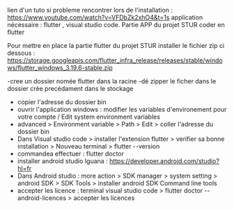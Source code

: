 lien d'un tuto si probleme rencontrer lors de l'installation : https://www.youtube.com/watch?v=VFDbZk2xhO4&t=1s
application nécessaire : flutter , visual studio code.
Partie APP du projet STUR coder en flutter

Pour mettre en place la partie flutter du projet STUR 
installer le fichier zip ci dessous : https://storage.googleapis.com/flutter_infra_release/releases/stable/windows/flutter_windows_3.19.6-stable.zip

-cree un dossier nomée flutter dans la racine
-dé zipper le ficher dans le dossier crée precédament dans le stockage
- copier l'adresse du dossier bin
- ouvrir l'application windows : modifier les variables d'environement pour votre compte / Edit system environment variables
- advanced > Environment variable > Path > Edit > coller l'adresse du dossier bin
- Dans Visual studio code > installer l'extension flutter > verifier sa bonne installation > Nouveau terminal > flutter --version 
- commandea effectuer : flutter doctor
- installer android studio Iguana : https://developer.android.com/studio?hl=fr
- Dans Android studio : more action > SDK manager > system setting > android SDK > SDK Tools > installer android SDK Command line tools
- accepter les licence : terminal visual studio code > flutter doctor --android-licences > accepter les licences


